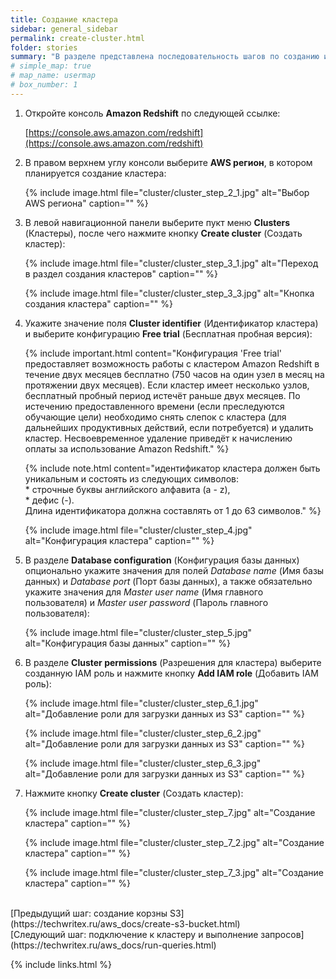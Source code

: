 ```yaml
---
title: Создание кластера
sidebar: general_sidebar
permalink: create-cluster.html
folder: stories
summary: "В разделе представлена последовательность шагов по созданию и настройке кластера Amazon Redshift."
# simple_map: true
# map_name: usermap
# box_number: 1
---
```


1. Откройте консоль **Amazon Redshift** по следующей ссылке:

    [https://console.aws.amazon.com/redshift](https://console.aws.amazon.com/redshift)

2. В правом верхнем углу консоли выберите **AWS регион**, в котором планируется создание кластера:

    {% include image.html file="cluster/cluster_step_2_1.jpg" alt="Выбор AWS региона" caption="" %}

    <!-- {% include image.html file="cluster/cluster_step_2_2.jpg" alt="Перечень AWS регионов" caption="" %} -->

3. В левой навигационной панели выберите пукт меню **Clusters** (Кластеры), после чего нажмите кнопку **Create cluster** (Создать кластер):

    {% include image.html file="cluster/cluster_step_3_1.jpg" alt="Переход в раздел создания кластеров" caption="" %}

    {% include image.html file="cluster/cluster_step_3_3.jpg" alt="Кнопка создания кластера" caption="" %}

4. Укажите значение поля **Cluster identifier** (Идентификатор кластера) и выберите конфигурацию **Free trial** (Бесплатная пробная версия):

    {% include important.html content="Конфигурация 'Free trial' предоставляет возможность работы с кластером Amazon Redshift в течение двух месяцев бесплатно (750 часов на один узел в месяц на протяжении двух месяцев). Если кластер имеет несколько узлов, бесплатный пробный период истечёт раньше двух месяцев. По истечению предоставленного времени (если преследуются обучающие цели) необходимо снять слепок с кластера (для дальнейших продуктивных действий, если потребуется) и удалить кластер. Несвоевременное удаление приведёт к начислению оплаты за использование Amazon Redshift." %}

    {% include note.html content="идентификатор кластера должен быть уникальным и состоять из следующих символов:<br />
        * строчные буквы английского алфавита (a - z),<br />
        * дефис (-).<br />
    Длина идентификатора должна составлять от 1 до 63 символов." %}

    {% include image.html file="cluster/cluster_step_4.jpg" alt="Конфигурация кластера" caption="" %}

5. В разделе **Database configuration** (Конфигурация базы данных) опционально укажите значения для полей *Database name* (Имя базы данных) и *Database port* (Порт базы данных), а также обязательно укажите значения для *Master user name* (Имя главного пользователя) и *Master user password* (Пароль главного пользователя):

    {% include image.html file="cluster/cluster_step_5.jpg" alt="Конфигурация базы данных" caption="" %}

6. В разделе **Cluster permissions** (Разрешения для кластера) выберите созданную IAM роль и нажмите кнопку **Add IAM role** (Добавить IAM роль):

    {% include image.html file="cluster/cluster_step_6_1.jpg" alt="Добавление роли для загрузки данных из S3" caption="" %}

    {% include image.html file="cluster/cluster_step_6_2.jpg" alt="Добавление роли для загрузки данных из S3" caption="" %}

    {% include image.html file="cluster/cluster_step_6_3.jpg" alt="Добавление роли для загрузки данных из S3" caption="" %}

7. Нажмите кнопку **Create cluster** (Создать кластер):

    {% include image.html file="cluster/cluster_step_7.jpg" alt="Создание кластера" caption="" %}

    {% include image.html file="cluster/cluster_step_7_2.jpg" alt="Создание кластера" caption="" %}

    {% include image.html file="cluster/cluster_step_7_3.jpg" alt="Создание кластера" caption="" %}


<br />
[Предыдущий шаг: создание корзны S3](https://techwritex.ru/aws_docs/create-s3-bucket.html)

<br />
[Следующий шаг: подключение к кластеру и выполнение запросов](https://techwritex.ru/aws_docs/run-queries.html)

{% include links.html %}
